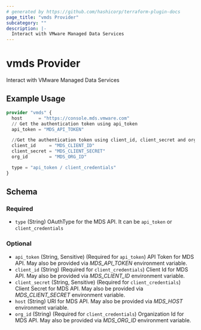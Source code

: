 ```yaml
---
# generated by https://github.com/hashicorp/terraform-plugin-docs
page_title: "vmds Provider"
subcategory: ""
description: |-
  Interact with VMware Managed Data Services
---
```


# vmds Provider

Interact with VMware Managed Data Services

## Example Usage

```terraform
provider "vmds" {
  host      = "https://console.mds.vmware.com"
  // Get the authentication token using api_token
  api_token = "MDS_API_TOKEN"

  //Get the authentication token using client_id, client_secret and org_id associated with the service account
  client_id     = "MDS_CLIENT_ID"
  client_secret = "MDS_CLIENT_SECRET"
  org_id        = "MDS_ORG_ID"

  type = "api_token / client_credentials"
}
```

<!-- schema generated by tfplugindocs -->
## Schema

### Required

- `type` (String) OAuthType for the MDS API. It can be `api_token` or `client_credentials`

### Optional

- `api_token` (String, Sensitive) (Required for `api_token`) API Token for MDS API. May also be provided via *MDS_API_TOKEN* environment variable.
- `client_id` (String) (Required for `client_credentials`) Client Id for MDS API. May also be provided via *MDS_CLIENT_ID* environment variable.
- `client_secret` (String, Sensitive) (Required for `client_credentials`) Client Secret for MDS API. May also be provided via *MDS_CLIENT_SECRET* environment variable.
- `host` (String) URI for MDS API. May also be provided via *MDS_HOST* environment variable.
- `org_id` (String) (Required for `client_credentials`) Organization Id for MDS API. May also be provided via *MDS_ORG_ID* environment variable.
